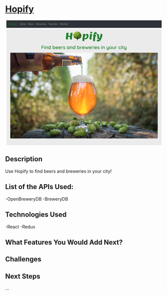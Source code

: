 # [Hopify](https://github.com/grrtvnlw/Elegant-Panda)

![Home Page](homepage.png)

## Description

Use Hopify to find beers and breweries in your city!

## List of the APIs Used:

-OpenBreweryDB
-BreweryDB

## Technologies Used

-React
-Redux

## What Features You Would Add Next?

## Challenges

## Next Steps

...



